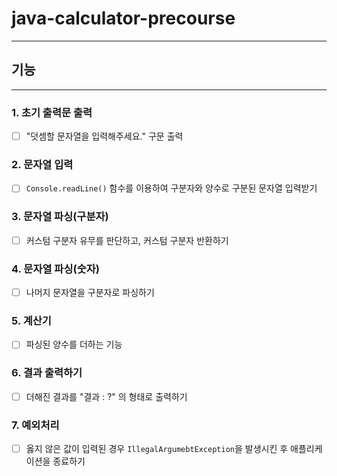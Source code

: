 # java-calculator-precourse

---

##

## 기능      

---
### 1. 초기 출력문 출력
- [ ] "덧셈할 문자열을 입력해주세요." 구문 출력

### 2. 문자열 입력
- [ ] ``Console.readLine()`` 함수를 이용하여 구분자와 양수로 구분된 문자열 입력받기

### 3. 문자열 파싱(구분자)
- [ ] 커스텀 구분자 유무를 판단하고, 커스텀 구분자 반환하기

### 4. 문자열 파싱(숫자)
- [ ] 나머지 문자열을 구분자로 파싱하기

### 5. 계산기
- [ ] 파싱된 양수를 더하는 기능

### 6. 결과 출력하기
- [ ] 더해진 결과를 "결과 : ?" 의 형태로 출력하기

### 7. 예외처리
- [ ] 옳지 않은 값이 입력된 경우 ``IllegalArgumebtException``을 발생시킨 후 애플리케이션을 종료하기